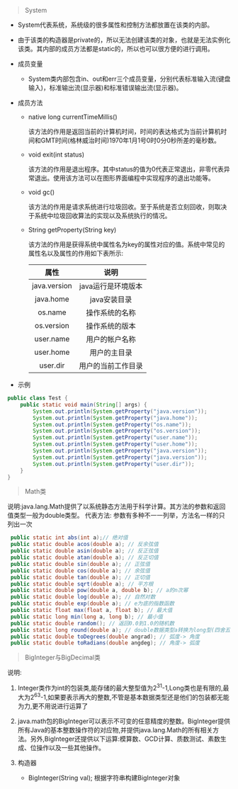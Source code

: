 > System

+ System代表系统，系统级的很多属性和控制方法都放置在该类的内部。

+ 由于该类的构造器是private的，所以无法创建该类的对象，也就是无法实例化该类。其内部的成员方法都是static的，所以也可以很方便的进行调用。

+ 成员变量
    - System类内部包含in、out和err三个成员变量，分别代表标准输入流(键盘输入)，标准输出流(显示器)和标准错误输出流(显示器)。

+ 成员方法
    - native long currentTimeMillis()
        
        该方法的作用是返回当前的计算机时间，时间的表达格式为当前计算机时间和GMT时间(格林威治时间)1970年1月1号0时0分0秒所差的毫秒数。
    - void exit(int status)
        
      该方法的作用是退出程序。其中status的值为0代表正常退出，非零代表异常退出。使用该方法可以在图形界面编程中实现程序的退出功能等。
    - void gc()
    
      该方法的作用是请求系统进行垃圾回收。至于系统是否立刻回收，则取决于系统中垃圾回收算法的实现以及系统执行的情况。
    - String getProperty(String key)

      该方法的作用是获得系统中属性名为key的属性对应的值。系统中常见的属性名以及属性的作用如下表所示:
      
        |属性|说明|
        |:---:|:---:|
        |java.version|java运行是环境版本|
        |java.home|java安装目录|
        |os.name|操作系统的名称|
        |os.version|操作系统的版本|
        |user.name|用户的帐户名称|
        |user.home|用户的主目录|
        |user.dir|用户的当前工作目录|

+ 示例
```java
public class Test {
	public static void main(String[] args) {
		System.out.println(System.getProperty("java.version"));
		System.out.println(System.getProperty("java.home"));
		System.out.println(System.getProperty("os.name"));
		System.out.println(System.getProperty("os.version"));
		System.out.println(System.getProperty("user.name"));
		System.out.println(System.getProperty("user.home"));
		System.out.println(System.getProperty("java.version"));
		System.out.println(System.getProperty("java.version"));
		System.out.println(System.getProperty("user.dir"));
	}
}

```

> Math类

说明:java.lang.Math提供了以系统静态方法用于科学计算。其方法的参数和返回值类型一般为double类型。
代表方法:
参数有多种不一一列举，方法名一样的只列出一次
```java
 public static int abs(int a);// 绝对值
 public static double acos(double a); // 反余弦值
 public static double asin(double a); // 反正弦值
 public static double atan(double a); // 反正切值
 public static double sin(double a); // 正弦值
 public static double cos(double a); // 余弦值
 public static double tan(double a); // 正切值
 public static double sqrt(double a); // 平方根
 public static double pow(double a, double b); // a的n次幂
 public static double log(double a); // 自然对数
 public static double exp(double a); // e为底的指数函数
 public static float max(float a, float b); // 最大值
 public static long min(long a, long b); // 最小值
 public static double random(); // 返回0.0到1.0的随机数
 public static long round(double a); // double数据类型a转换为long型(四舍五入)
 public static double toDegrees(double angrad); // 弧度-> 角度
 public static double toRadians(double angdeg); // 角度-> 弧度
```
> BigInteger与BigDecimal类

说明:

1. Integer类作为int的包装类,能存储的最大整型值为2<sup>31</sup>-1,Long类也是有限的,最大为2<sup>63</sup>-1,如果要表示再大的整数,不管是基本数据类型还是他们的包装都无能为力,更不用说进行运算了
2. java.math包的BigInteger可以表示不可变的任意精度的整数。BigInteger提供所有Java的基本整数操作符的对应物,并提供java.lang.Math的所有相关方法。另外,BigInteger还提供以下运算:模算数、GCD计算、质数测试、素数生成、位操作以及一些其他操作。

3. 构造器

    + BigInteger(String val); 根据字符串构建BigInteger对象